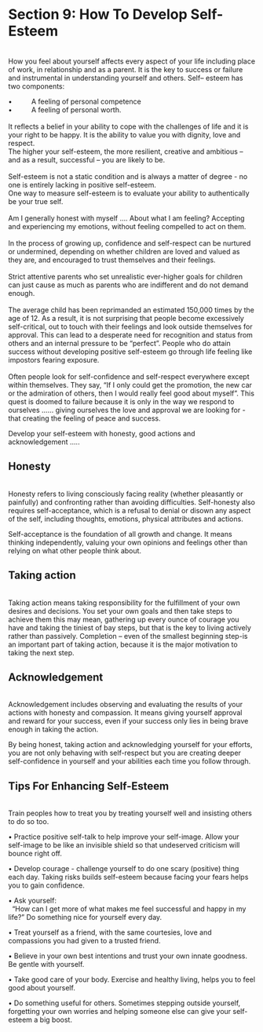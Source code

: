 Section 9: How To Develop Self-Esteem
=====================================

   
 How you feel about yourself affects every aspect of your life including
place of work, in relationship and as a parent. It is the key to success
or failure and instrumental in understanding yourself and others. Self–
esteem has two components:

•          A feeling of personal competence  
 •          A feeling of personal worth.  
    
 It reflects a belief in your ability to cope with the challenges of
life and it is your right to be happy. It is the ability to value you
with dignity, love and respect.  
 The higher your self-esteem, the more resilient, creative and ambitious
– and as a result, successful – you are likely to be.  
    
 Self-esteem is not a static condition and is always a matter of
degree - no one is entirely lacking in positive self-esteem.  
 One way to measure self-esteem is to evaluate your ability to
authentically be your true self.  
    
 Am I generally honest with myself …. About what I am feeling? Accepting
and experiencing my emotions, without feeling compelled to act on
them.  
    
 In the process of growing up, confidence and self-respect can be
nurtured or undermined, depending on whether children are loved and
valued as they are, and encouraged to trust themselves and their
feelings.  
    
 Strict attentive parents who set unrealistic ever-higher goals for
children can just cause as much as parents who are indifferent and do
not demand enough.  
    
 The average child has been reprimanded an estimated 150,000 times by
the age of 12. As a result, it is not surprising that people become
excessively self-critical, out to touch with their feelings and look
outside themselves for approval. This can lead to a desperate need for
recognition and status from others and an internal pressure to be
“perfect”. People who do attain success without developing positive
self-esteem go through life feeling like impostors fearing exposure.  
    
 Often people look for self-confidence and self-respect everywhere
except within themselves. They say, “If I only could get the promotion,
the new car or the admiration of others, then I would really feel good
about myself”. This quest is doomed to failure because it is only in the
way we respond to ourselves …… giving ourselves the love and approval we
are looking for - that creating the feeling of peace and success.

Develop your self-esteem with honesty, good actions and acknowledgement
…..

Honesty
-------

   
 Honesty refers to living consciously facing reality (whether pleasantly
or painfully) and confronting rather than avoiding difficulties.
Self-honesty also requires self-acceptance, which is a refusal to denial
or disown any aspect of the self, including thoughts, emotions, physical
attributes and actions.

Self-acceptance is the foundation of all growth and change. It means
thinking independently, valuing your own opinions and feelings other
than relying on what other people think about.

Taking action
-------------

   
 Taking action means taking responsibility for the fulfillment of your
own desires and decisions. You set your own goals and then take steps to
achieve them this may mean, gathering up every ounce of courage you have
and taking the tiniest of bay steps, but that is the key to living
actively rather than passively. Completion – even of the smallest
beginning step-is an important part of taking action, because it is the
major motivation to taking the next step.

Acknowledgement
---------------

   
 Acknowledgement includes observing and evaluating the results of your
actions with honesty and compassion. It means giving yourself approval
and reward for your success, even if your success only lies in being
brave enough in taking the action.

By being honest, taking action and acknowledging yourself for your
efforts, you are not only behaving with self-respect but you are
creating deeper self-confidence in yourself and your abilities each time
you follow through.

Tips For Enhancing Self-Esteem
------------------------------

   
 Train peoples how to treat you by treating yourself well and insisting
others to do so too.

• Practice positive self-talk to help improve your self-image. Allow
your self-image to be like an invisible shield so that undeserved
criticism will bounce right off.

• Develop courage - challenge yourself to do one scary (positive) thing
each day. Taking risks builds self-esteem because facing your fears
helps you to gain confidence.

• Ask yourself:  
   “How can I get more of what makes me feel successful and happy in my
life?” Do something nice for yourself every day.

• Treat yourself as a friend, with the same courtesies, love and
compassions you had given to a trusted friend.

• Believe in your own best intentions and trust your own innate
goodness. Be gentle with yourself.

• Take good care of your body. Exercise and healthy living, helps you to
feel good about yourself.

• Do something useful for others. Sometimes stepping outside yourself,
forgetting your own worries and helping someone else can give your
self-esteem a big boost.


